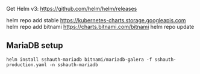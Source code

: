 Get Helm v3: https://github.com/helm/helm/releases

helm repo add stable https://kubernetes-charts.storage.googleapis.com
helm repo add bitnami https://charts.bitnami.com/bitnami
helm repo update

## MariaDB setup

```
helm install sshauth-mariadb bitnami/mariadb-galera -f sshauth-production.yaml -n sshauth-mariadb
```
